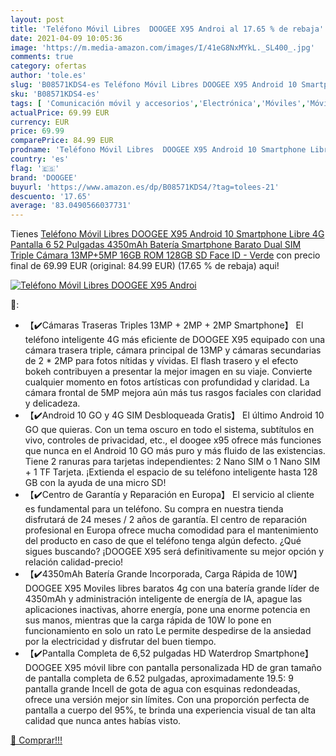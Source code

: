 ```yaml
---
layout: post
title: 'Teléfono Móvil Libres  DOOGEE X95 Androi al 17.65 % de rebaja'
date: 2021-04-09 10:05:36
image: 'https://m.media-amazon.com/images/I/41eG8NxMYkL._SL400_.jpg'
comments: true
category: ofertas
author: 'tole.es'
slug: 'B08571KDS4-es Teléfono Móvil Libres DOOGEE X95 Android 10 Smartphone...'
sku: 'B08571KDS4-es'
tags: [ 'Comunicación móvil y accesorios','Electrónica','Móviles','Móviles y smartphones libres','android','doogee', ]
actualPrice: 69.99 EUR
currency: EUR
price: 69.99
comparePrice: 84.99 EUR
prodname: 'Teléfono Móvil Libres  DOOGEE X95 Android 10 Smartphone Libre 4G  Pantalla 6 52 Pulgadas  4350mAh Batería  Smartphone Barato Dual SIM  Triple Cámara 13MP+5MP  16GB ROM  128GB SD  Face ID - Verde'
country: 'es'
flag: '🇪🇸'
brand: 'DOOGEE'
buyurl: 'https://www.amazon.es/dp/B08571KDS4/?tag=tolees-21'
descuento: '17.65'
average: '83.0490566037731'
---
```


Tienes [Teléfono Móvil Libres  DOOGEE X95 Android 10 Smartphone Libre 4G  Pantalla 6 52 Pulgadas  4350mAh Batería  Smartphone Barato Dual SIM  Triple Cámara 13MP+5MP  16GB ROM  128GB SD  Face ID - Verde](https://www.amazon.es/dp/B08571KDS4/?tag=tolees-21) con precio final de  69.99 EUR (original: 84.99 EUR) (17.65 %  de rebaja) aqui!

[![Teléfono Móvil Libres  DOOGEE X95 Androi](https://m.media-amazon.com/images/I/41eG8NxMYkL._SL400_.jpg)](https://www.amazon.es/dp/B08571KDS4/?tag=tolees-21)

🔎:

- 【✔️Cámaras Traseras Triples 13MP + 2MP + 2MP Smartphone】 El teléfono inteligente 4G más eficiente de DOOGEE X95 equipado con una cámara trasera triple, cámara principal de 13MP y cámaras secundarias de 2 * 2MP para fotos nítidas y vívidas. El flash trasero y el efecto bokeh contribuyen a presentar la mejor imagen en su viaje. Convierte cualquier momento en fotos artísticas con profundidad y claridad. La cámara frontal de 5MP mejora aún más tus rasgos faciales con claridad y delicadeza.
- 【✔️Android 10 GO y 4G SIM Desbloqueada Gratis】 El último Android 10 GO que quieras. Con un tema oscuro en todo el sistema, subtítulos en vivo, controles de privacidad, etc., el doogee x95 ofrece más funciones que nunca en el Android 10 GO más puro y más fluido de las existencias. Tiene 2 ranuras para tarjetas independientes: 2 Nano SIM o 1 Nano SIM + 1 TF Tarjeta. ¡Extienda el espacio de su teléfono inteligente hasta 128 GB con la ayuda de una micro SD!
- 【✔️Centro de Garantía y Reparación en Europa】 El servicio al cliente es fundamental para un teléfono. Su compra en nuestra tienda disfrutará de 24 meses / 2 años de garantía. El centro de reparación profesional en Europa ofrece mucha comodidad para el mantenimiento del producto en caso de que el teléfono tenga algún defecto. ¿Qué sigues buscando? ¡DOOGEE X95 será definitivamente su mejor opción y relación calidad-precio!
- 【✔️4350mAh Batería Grande Incorporada, Carga Rápida de 10W】 DOOGEE X95 Moviles libres baratos 4g con una batería grande líder de 4350mAh y administración inteligente de energía de IA, apague las aplicaciones inactivas, ahorre energía, pone una enorme potencia en sus manos, mientras que la carga rápida de 10W lo pone en funcionamiento en solo un rato Le permite despedirse de la ansiedad por la electricidad y disfrutar del buen tiempo.
- 【✔️Pantalla Completa de 6,52 pulgadas HD Waterdrop Smartphone】 DOOGEE X95 móvil libre con pantalla personalizada HD de gran tamaño de pantalla completa de 6.52 pulgadas, aproximadamente 19.5: 9 pantalla grande Incell de gota de agua con esquinas redondeadas, ofrece una versión mejor sin límites. Con una proporción perfecta de pantalla a cuerpo del 95%, te brinda una experiencia visual de tan alta calidad que nunca antes habías visto.

[🛒 Comprar!!!](https://www.amazon.es/dp/B08571KDS4/?tag=tolees-21)
